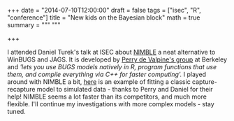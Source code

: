 +++
date = "2014-07-10T12:00:00"
draft = false
tags = ["isec", "R", "conference"]
title = "New kids on the Bayesian block"
math = true
summary = """
"""

+++
 
I attended Daniel Turek's talk at ISEC about <a href="http://r-nimble.org/" target="_blank">NIMBLE</a> 
a neat alternative to WinBUGS and JAGS. It is developed by 
<a href="http://nature.berkeley.edu/~pdevalpine/" target="_blank">Perry de Valpine's 
group</a> at Berkeley and <em>'lets you use BUGS models natively in R, program functions 
that use them, and compile everything via C++ for faster computing'.</em> I played around 
with NIMBLE a bit, <a href="https://dl.dropboxusercontent.com/u/23160641/my-codes/cjs-nimble.R" target="_blank">here</a> 
is an example of fitting a classic capture-recapture model to simulated data - thanks to Perry 
and Daniel for their help! NIMBLE seems a lot faster than its competitors, and much more flexible. 
I'll continue my investigations with more complex models - stay tuned.
